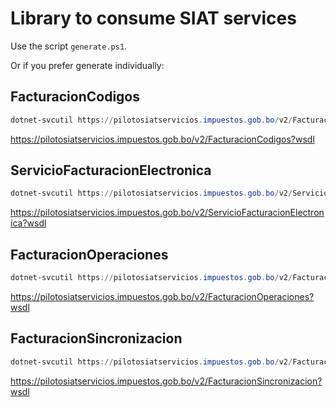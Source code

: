 # Library to consume SIAT services

Use the script `generate.ps1`.

Or if you prefer generate individually:

## FacturacionCodigos

```powershell
dotnet-svcutil https://pilotosiatservicios.impuestos.gob.bo/v2/FacturacionCodigos?wsdl -n "*,Markind.Siat" -ct System.Collections.Generic.List``1 -ct System.Collections.Generic.Dictionary``2 --sync -d ./src/FacturacionCodigos
```
https://pilotosiatservicios.impuestos.gob.bo/v2/FacturacionCodigos?wsdl

## ServicioFacturacionElectronica

```powershell
dotnet-svcutil https://pilotosiatservicios.impuestos.gob.bo/v2/ServicioFacturacionElectronica?wsdl -n "*,Markind.Siat" -ct System.Collections.Generic.List``1 -ct System.Collections.Generic.Dictionary``2 --sync -d ./src/ServicioFacturacionElectronica
```
https://pilotosiatservicios.impuestos.gob.bo/v2/ServicioFacturacionElectronica?wsdl

## FacturacionOperaciones

```powershell
dotnet-svcutil https://pilotosiatservicios.impuestos.gob.bo/v2/FacturacionOperaciones?wsdl -n "*,Markind.Siat" -ct System.Collections.Generic.List``1 -ct System.Collections.Generic.Dictionary``2 --sync -d ./src/FacturacionOperaciones
```
https://pilotosiatservicios.impuestos.gob.bo/v2/FacturacionOperaciones?wsdl

## FacturacionSincronizacion

```powershell
dotnet-svcutil https://pilotosiatservicios.impuestos.gob.bo/v2/FacturacionSincronizacion?wsdl -n "*,Markind.Siat" -ct System.Collections.Generic.List``1 -ct System.Collections.Generic.Dictionary``2 --sync -d ./src/FacturacionSincronizacion
```
https://pilotosiatservicios.impuestos.gob.bo/v2/FacturacionSincronizacion?wsdl


